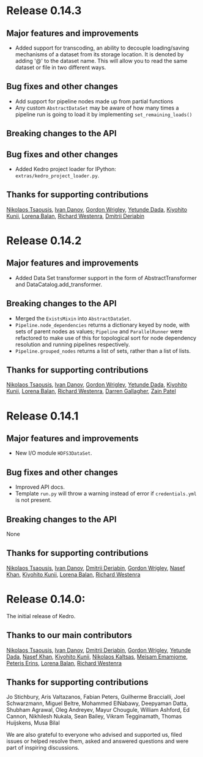 # Release 0.14.3

## Major features and improvements
* Added support for transcoding, an ability to decouple loading/saving mechanisms of a dataset from its storage location. It is denoted by adding '@' to the dataset name. This will allow you to read the same dataset or file in two different ways.

## Bug fixes and other changes
- Add support for pipeline nodes made up from partial functions
- Any custom `AbstractDataSet` may be aware of how many times a pipeline run is going to load it by implementing `set_remaining_loads()`

## Breaking changes to the API

## Bug fixes and other changes
* Added Kedro project loader for IPython: `extras/kedro_project_loader.py`.

## Thanks for supporting contributions
[Nikolaos Tsaousis](https://github.com/tsanikgr), [Ivan Danov](https://github.com/idanov), [Gordon Wrigley](https://github.com/tolomea), [Yetunde Dada](https://github.com/yetudada), [Kiyohito Kunii](https://github.com/921kiyo), [Lorena Balan](https://github.com/lorenabalan), [Richard Westenra](https://github.com/richardwestenra), [Dmitrii Deriabin](https://github.com/DmitryDeryabin)

# Release 0.14.2

## Major features and improvements
* Added Data Set transformer support in the form of AbstractTransformer and DataCatalog.add_transformer.

## Breaking changes to the API
* Merged the `ExistsMixin` into `AbstractDataSet`.
* `Pipeline.node_dependencies` returns a dictionary keyed by node, with sets of parent nodes as values; `Pipeline` and `ParallelRunner` were refactored to make use of this for topological sort for node dependency resolution and running pipelines respectively.
* `Pipeline.grouped_nodes` returns a list of sets, rather than a list of lists.

## Thanks for supporting contributions

[Nikolaos Tsaousis](https://github.com/tsanikgr), [Ivan Danov](https://github.com/idanov), [Gordon Wrigley](https://github.com/tolomea), [Yetunde Dada](https://github.com/yetudada), [Kiyohito Kunii](https://github.com/921kiyo), [Lorena Balan](https://github.com/lorenabalan), [Richard Westenra](https://github.com/richardwestenra), [Darren Gallagher](https://github.com/dazzag24), [Zain Patel](https://github.com/mzjp2)

# Release 0.14.1

## Major features and improvements
* New I/O module `HDFS3DataSet`.

## Bug fixes and other changes
* Improved API docs.
* Template `run.py` will throw a warning instead of error if `credentials.yml`
  is not present.

## Breaking changes to the API
None

## Thanks for supporting contributions

[Nikolaos Tsaousis](https://github.com/tsanikgr), [Ivan Danov](https://github.com/idanov), [Dmitrii Deriabin](https://github.com/DmitryDeryabin), [Gordon Wrigley](https://github.com/tolomea), [Nasef Khan](https://github.com/nakhan98), [Kiyohito Kunii](https://github.com/921kiyo), [Lorena Balan](https://github.com/lorenabalan), [Richard Westenra](https://github.com/richardwestenra)

# Release 0.14.0:

The initial release of Kedro.

## Thanks to our main contributors

[Nikolaos Tsaousis](https://github.com/tsanikgr), [Ivan Danov](https://github.com/idanov), [Dmitrii Deriabin](https://github.com/DmitryDeryabin), [Gordon Wrigley](https://github.com/tolomea), [Yetunde Dada](https://github.com/yetudada), [Nasef Khan](https://github.com/nakhan98), [Kiyohito Kunii](https://github.com/921kiyo), [Nikolaos Kaltsas](https://github.com/nikos-kal), [Meisam Emamjome](https://github.com/misamae), [Peteris Erins](https://github.com/Pet3ris), [Lorena Balan](https://github.com/lorenabalan), [Richard Westenra](https://github.com/richardwestenra)

## Thanks for supporting contributions

Jo Stichbury, Aris Valtazanos, Fabian Peters, Guilherme Braccialli, Joel Schwarzmann, Miguel Beltre, Mohammed ElNabawy, Deepyaman Datta, Shubham Agrawal, Oleg Andreyev, Mayur Chougule, William Ashford, Ed Cannon, Nikhilesh Nukala, Sean Bailey, Vikram Tegginamath, Thomas Huijskens, Musa Bilal

We are also grateful to everyone who advised and supported us, filed issues or helped resolve them, asked and answered questions and were part of inspiring discussions.
